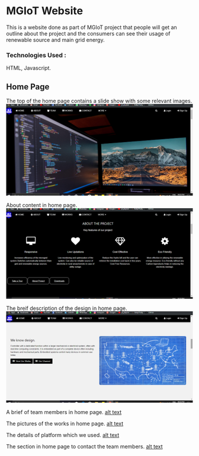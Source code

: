 # MGIoT Website
This is a website done as part of MGIoT project that people will get an outline about the project and the consumers can see their usage of renewable source and main grid energy.

### Technologies Used :
  HTML, Javascript.

## Home Page
The top of the home page contains a slide show with some relevant images.
![alt text](https://raw.githubusercontent.com/jibinp/MGIoT-Website/master/Pics/01_Home_Page.png)  


About content in home page.
![alt text](https://raw.githubusercontent.com/jibinp/MGIoT-Website/master/Pics/02_About.png)  

The breif description of the design in home page.
![alt text](https://raw.githubusercontent.com/jibinp/MGIoT-Website/master/Pics/03_Design.png)  


A brief of team members in home page.
[alt text](https://raw.githubusercontent.com/jibinp/MGIoT-Website/master/Pics/04_Team.png)  


The pictures of the works in home page.
[alt text](https://raw.githubusercontent.com/jibinp/MGIoT-Website/master/Pics/05_Works.png) 


The details of platform which we used.
[alt text](https://raw.githubusercontent.com/jibinp/MGIoT-Website/master/Pics/06_Platform.png) 


The section in home page to contact the team members.
[alt text](https://raw.githubusercontent.com/jibinp/MGIoT-Website/master/Pics/07_Contact.png) 
